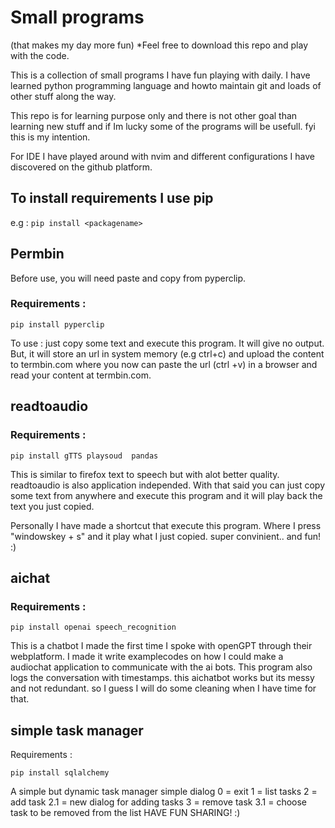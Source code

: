 # Small programs 
(that makes my day more fun) 
*Feel free to download this repo and play with the code. 

This is a collection of small programs I have fun playing with daily.
I have learned python programming language and howto maintain git and 
loads of other stuff along the way. 

This repo is for learning purpose only and there is not other goal
than learning new stuff and if Im lucky some of the programs will 
be usefull. fyi this is my intention.

For IDE I have played around with nvim and different configurations I 
have discovered on the github platform.



## To install requirements I use pip 
e.g : ``` pip install <packagename> ```



##  Permbin
Before use, you will need paste and copy from pyperclip.

### Requirements :

 ``` pip install pyperclip ```
    
To use : 
  just copy some text and execute this program.
  It will give no output. But, 
  it will store an url in system memory (e.g ctrl+c) and 
  upload the content to termbin.com where you now can
  paste the url (ctrl +v) in a browser and 
  read your content at termbin.com.


##  readtoaudio
### Requirements :

``` pip install gTTS playsoud  pandas ``` 

 This is similar to firefox text to speech but with alot better 
 quality. readtoaudio is also application independed. With that said
 you can just copy some text from anywhere and execute this program
 and it will play back the text you just copied.
 
 Personally I have made a shortcut that execute this program.
 Where I press "windowskey + s" and it play what I just copied. 
 super convinient.. and fun! :) 


## aichat
### Requirements : 

``` pip install openai speech_recognition ```

 This is a chatbot I made the first time I spoke with openGPT through their webplatform. 
 I made it write examplecodes on how I could make a audiochat application to communicate 
 with the ai bots. This program also logs the conversation with timestamps.
 this aichatbot works but its messy and not redundant. so I guess I will do some cleaning
 when I have time for that. 


## simple task manager
Requirements : 

``` pip install sqlalchemy ```

A simple but dynamic task manager
simple dialog
0 = exit
1 = list tasks
2 = add task
    2.1 = new dialog for adding tasks
3 = remove task
    3.1 = choose task to be removed from the list
HAVE FUN SHARING! :) 
